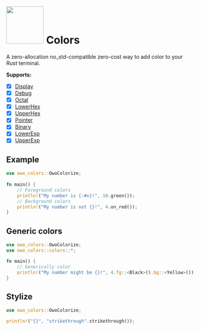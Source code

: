 # <img src="https://jam1.re/img/rust_owo.svg" height="100"> Colors

A zero-allocation no_std-compatible zero-cost way to add color to your Rust terminal.

**Supports:**

* [x] [Display](https://doc.rust-lang.org/std/fmt/trait.Display.html)
* [x] [Debug](https://doc.rust-lang.org/std/fmt/trait.Debug.html)
* [x] [Octal](https://doc.rust-lang.org/std/fmt/trait.Octal.html)
* [x] [LowerHex](https://doc.rust-lang.org/std/fmt/trait.LowerHex.html)
* [x] [UpperHex](https://doc.rust-lang.org/std/fmt/trait.UpperHex.html)
* [x] [Pointer](https://doc.rust-lang.org/std/fmt/trait.Pointer.html)
* [x] [Binary](https://doc.rust-lang.org/std/fmt/trait.Binary.html)
* [x] [LowerExp](https://doc.rust-lang.org/std/fmt/trait.LowerExp.html)
* [x] [UpperExp](https://doc.rust-lang.org/std/fmt/trait.UpperExp.html)

## Example
```rust
use owo_colors::OwoColorize;
 
fn main() {
    // Foreground colors
    println!("My number is {:#x}!", 10.green());
    // Background colors
    println!("My number is not {}!", 4.on_red());
}
```

## Generic colors
```rust
use owo_colors::OwoColorize;
use owo_colors::colors::*;

fn main() {
    // Generically color
    println!("My number might be {}!", 4.fg::<Black>().bg::<Yellow>());
}
```

## Stylize
```rust
use owo_colors::OwoColorize;

println!("{}", "strikethrough".strikethrough());
```
